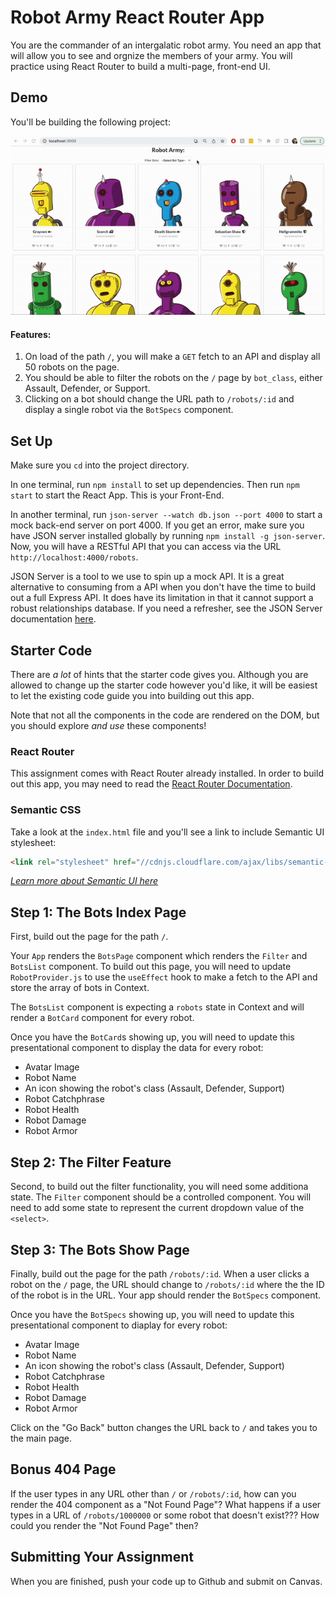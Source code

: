 # Robot Army React Router App

You are the commander of an intergalatic robot army. You need an app that will allow you to see and orgnize the members of your army. You will practice using React Router to build a multi-page, front-end UI.

## Demo

You'll be building the following project:

![demo](./demo.gif)

#### Features:

1. On load of the path `/`, you will make a `GET` fetch to an API and display all 50 robots on the page.
2. You should be able to filter the robots on the `/` page by `bot_class`, either Assault, Defender, or Support.
3. Clicking on a bot should change the URL path to `/robots/:id` and display a single robot via the `BotSpecs` component.

## Set Up

Make sure you `cd` into the project directory.

In one terminal, run `npm install` to set up dependencies. Then run `npm start` to start the React App. This is your Front-End.

In another terminal, run `json-server --watch db.json --port 4000` to start a mock back-end server on port 4000. If you get an error, make sure you have JSON server installed globally by running `npm install -g json-server`. Now, you will have a RESTful API that you can access via the URL `http://localhost:4000/robots`.

JSON Server is a tool to we use to spin up a mock API. It is a great alternative to consuming from a API when you don't have the time to build out a full Express API. It does have its limitation in that it cannot support a robust relationships database. If you need a refresher, see the JSON Server documentation [here](https://github.com/typicode/json-server#getting-started).

## Starter Code

There are _a lot_ of hints that the starter code gives you. Although you are allowed to change up the starter code however you'd like, it will be easiest to let the existing code guide you into building out this app.

Note that not all the components in the code are rendered on the DOM, but you should explore _and use_ these components!

### React Router

This assignment comes with React Router already installed. In order to build out this app, you may need to read the [React Router Documentation](https://reactrouter.com/web/guides/quick-start).

### Semantic CSS

Take a look at the `index.html` file and you'll see a link to include Semantic UI stylesheet:

```html
<link rel="stylesheet" href="//cdnjs.cloudflare.com/ajax/libs/semantic-ui/2.2.12/semantic.min.css"></link>
```

_[Learn more about Semantic UI here](https://semantic-ui.com/)_

## Step 1: The Bots Index Page

First, build out the page for the path `/`.

Your `App` renders the `BotsPage` component which renders the `Filter` and `BotsList` component. To build out this page, you will need to update `RobotProvider.js` to use the `useEffect` hook to make a fetch to the API and store the array of bots in Context.

The `BotsList` component is expecting a `robots` state in Context and will render a `BotCard` component for every robot.

Once you have the `BotCard`s showing up, you will need to update this presentational component to display the data for every robot:

- Avatar Image
- Robot Name
- An icon showing the robot's class (Assault, Defender, Support)
- Robot Catchphrase
- Robot Health
- Robot Damage
- Robot Armor

## Step 2: The Filter Feature

Second, to build out the filter functionality, you will need some additiona state. The `Filter` component should be a controlled component. You will need to add some state to represent the current dropdown value of the `<select>`.

## Step 3: The Bots Show Page

Finally, build out the page for the path `/robots/:id`. When a user clicks a robot on the `/` page, the URL should change to `/robots/:id` where the the ID of the robot is in the URL. Your app should render the `BotSpecs` component.

Once you have the `BotSpecs` showing up, you will need to update this presentational component to diaplay for every robot:

- Avatar Image
- Robot Name
- An icon showing the robot's class (Assault, Defender, Support)
- Robot Catchphrase
- Robot Health
- Robot Damage
- Robot Armor

Click on the "Go Back" button changes the URL back to `/` and takes you to the main page.

## Bonus 404 Page

If the user types in any URL other than `/` or `/robots/:id`, how can you render the 404 component as a "Not Found Page"? What happens if a user types in a URL of `/robots/1000000` or some robot that doesn't exist??? How could you render the "Not Found Page" then?

## Submitting Your Assignment

When you are finished, push your code up to Github and submit on Canvas.
